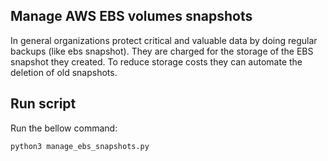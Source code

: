 ## Manage AWS EBS volumes snapshots

In general organizations protect critical and valuable data by doing regular backups (like ebs snapshot). They are charged for the storage of the EBS snapshot they created. To reduce storage costs they can automate the deletion of old snapshots.

## Run script

Run the bellow command:

```
python3 manage_ebs_snapshots.py
```
